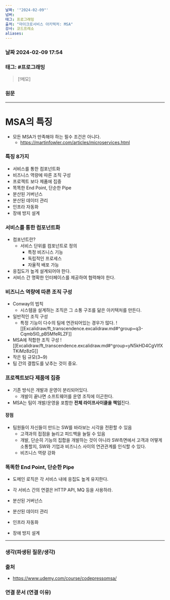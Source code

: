 ```yaml
---
날짜: '"2024-02-09"'
넘버: 
태그: 프로그래밍
출처: "마이크로서비스 아키텍처: MSA"
강사: 코드프레소
aliases:
---
```

### 날짜  2024-02-09 17:54

### 태그: #프로그래밍 

>[!메모]
>

### 원문
---
# MSA의 특징
- 모든 MSA가 만족해야 하는 필수 조건은 아니다.
	- https://martinfowler.com/articles/microservices.html
### 특징 8가지
- 서비스를 통한 컴포넌트화
- 비즈니스 역량에 따른 조직 구성
- 프로젝트 보다 제품에 집중
- 똑똑한 End Point, 단순한 Pipe
- 분산된 거버넌스
- 분산된 데이터 관리
- 인프라 자동화
- 장애 방지 설계
### 서비스를 통한 컴포넌트화
- 컴포넌트란?
	- 서비스 단위를 컴포넌트로 정의
		- 특정 비즈니스 기능
		- 독립적인 프로세스
		- 자율적 배포 가능
- 응집도가 높게 설계되어야 한다.
- 서비스 간 명확한 인터페이스를 제공하여 협력해야 한다.
### 비즈니스 역량에 따른 조직 구성
- Conway의 법칙
	- 시스템을 설계하는 조직은 그 소통 구조를 닮은 아키텍처를 만든다.
- 일반적인 조직 구성
	- 특정 기능이 다수의 팀에 연관되어있는 경우가 많다.
![[Excalidraw/ft_transcendence.excalidraw.md#^group=q3-Cqmb5l0_pB5MfeRLZF]]
- MSA에 적합한 조직 구성
![[Excalidraw/ft_transcendence.excalidraw.md#^group=yN5kHD4CgVIfXTKiMz8zG]]
- 작은 팀 규모(3~9)
- 팀 간의 결합도를 낮추는 것이 중요.
### 프로젝트보다 제품에 집중
- 기존 방식은 개발과 운영이 분리되어있다.
	- 개발이 끝나면 소프트웨어를 운영 조직에 이곤한다.
- MSA는 팀이 개발/운영을 포함한 **전체 라이프사이클을 책임**진다.
#### 장점
- 팀원들이 자신들이 만드는 SW를 바라보는 시각을 전환할 수 있음
	- 고객과의 접점을 늘리고 피드백을 늘릴 수 있음
	- 개발, 단순히 기능의 집합을 개발하는 것이 아니라 SW측면에서 고객과 어떻게 소통할지, SW와 기업과 비즈니스 사이의 연관관계를 인식할 수 있다.
	- 비즈니스 역량 강화
###  똑똑한 End Point, 단순한 Pipe
- 도메인 로직은 각 서비스 내에 응집도 높게 유지한다.
- 각 서비스 간의 연결은 HTTP API, MQ 등을 사용하라.

- 분산된 거버넌스
- 분산된 데이터 관리
- 인프라 자동화
- 장애 방지 설계



---
### 생각(파생된 질문/생각)

### 출처
- https://www.udemy.com/course/codepressomsa/

### 연결 문서 (연결 이유)
